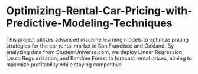 # Optimizing-Rental-Car-Pricing-with-Predictive-Modeling-Techniques
This project utilizes advanced machine learning models to optimize pricing strategies for the car rental market in San Francisco and Oakland. By analyzing data from StudentUniverse.com, we deploy Linear Regression, Lasso Regularization, and Random Forest to forecast rental prices, aiming to maximize profitability while staying competitive. 
